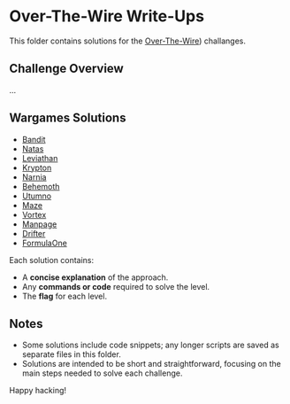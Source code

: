 # Over-The-Wire Write-Ups

This folder contains solutions for the [Over-The-Wire](https://overthewire.org/wargames/)) challanges. 

## Challenge Overview
...

## Wargames Solutions

- [Bandit](./bandit/README.md)
- [Natas](./natas/README.md) 
- [Leviathan](./leviathan/README.md) 
- [Krypton](./krypton/README.md) 
- [Narnia](./narnia/README.md) 
- [Behemoth](./behemoth/README.md) 
- [Utumno](./utumno/README.md) 
- [Maze](./maze/README.md) 
- [Vortex](./vortex/README.md) 
- [Manpage](./manpage/README.md) 
- [Drifter](./drifter/README.md) 
- [FormulaOne](./formulaone/README.md) 


Each solution contains:
- A **concise explanation** of the approach.
- Any **commands or code** required to solve the level.
- The **flag** for each level.

## Notes
- Some solutions include code snippets; any longer scripts are saved as separate files in this folder.
- Solutions are intended to be short and straightforward, focusing on the main steps needed to solve each challenge.
  
Happy hacking!
